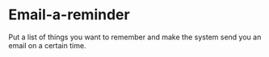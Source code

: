 # Email-a-reminder
Put a list of things you want to remember and make the system send you an email on a certain time.
